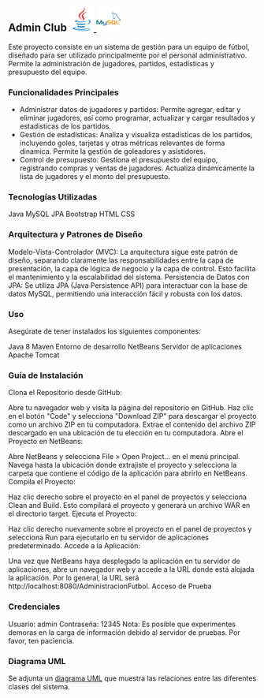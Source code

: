 

## Admin Club <a href="https://www.java.com" target="_blank" rel="noreferrer"> <img src="https://raw.githubusercontent.com/devicons/devicon/master/icons/java/java-original.svg" alt="java" width="50" height="50"/> </a> <a href="https://www.mysql.com/" target="_blank" rel="noreferrer"> <img src="https://raw.githubusercontent.com/devicons/devicon/master/icons/mysql/mysql-original-wordmark.svg" alt="mysql" width="50" height="50"/> </a> 
Este proyecto consiste en un sistema de gestión para un equipo de fútbol, diseñado para ser utilizado principalmente por el personal administrativo. Permite la administración de jugadores, partidos, estadísticas y presupuesto del equipo.

### Funcionalidades Principales

- Administrar datos de jugadores y partidos: Permite agregar, editar y eliminar jugadores, así como programar, actualizar y cargar resultados y estadisticas de los partidos.
- Gestión de estadísticas: Analiza y visualiza estadísticas de los partidos, incluyendo goles, tarjetas y otras métricas relevantes de forma dinamica. Permite la gestión de goleadores y asistidores.
- Control de presupuesto: Gestiona el presupuesto del equipo, registrando compras y ventas de jugadores. Actualiza dinámicamente la lista de jugadores y el monto del presupuesto.

### Tecnologías Utilizadas
Java
MySQL
JPA
Bootstrap
HTML
CSS

### Arquitectura y Patrones de Diseño
Modelo-Vista-Controlador (MVC): La arquitectura sigue este patrón de diseño, separando claramente las responsabilidades entre la capa de presentación, la capa de lógica de negocio y la capa de control. Esto facilita el mantenimiento y la escalabilidad del sistema.
Persistencia de Datos con JPA: Se utiliza JPA (Java Persistence API) para interactuar con la base de datos MySQL, permitiendo una interacción fácil y robusta con los datos.

### Uso
Asegúrate de tener instalados los siguientes componentes:

Java 8
Maven
Entorno de desarrollo NetBeans
Servidor de aplicaciones Apache Tomcat

### Guía de Instalación
Clona el Repositorio desde GitHub:

Abre tu navegador web y visita la página del repositorio en GitHub.
Haz clic en el botón "Code" y selecciona "Download ZIP" para descargar el proyecto como un archivo ZIP en tu computadora.
Extrae el contenido del archivo ZIP descargado en una ubicación de tu elección en tu computadora.
Abre el Proyecto en NetBeans:

Abre NetBeans y selecciona File > Open Project... en el menú principal.
Navega hasta la ubicación donde extrajiste el proyecto y selecciona la carpeta que contiene el código de la aplicación para abrirlo en NetBeans.
Compila el Proyecto:

Haz clic derecho sobre el proyecto en el panel de proyectos y selecciona Clean and Build. Esto compilará el proyecto y generará un archivo WAR en el directorio target.
Ejecuta el Proyecto:

Haz clic derecho nuevamente sobre el proyecto en el panel de proyectos y selecciona Run para ejecutarlo en tu servidor de aplicaciones predeterminado.
Accede a la Aplicación:

Una vez que NetBeans haya desplegado la aplicación en tu servidor de aplicaciones, abre un navegador web y accede a la URL donde está alojada la aplicación. Por lo general, la URL será http://localhost:8080/AdministracionFutbol.
Acceso de Prueba

### Credenciales

Usuario: admin
Contraseña: 12345
Nota: Es posible que experimentes demoras en la carga de información debido al servidor de pruebas. Por favor, ten paciencia.

### Diagrama UML
<p>Se adjunta un <a href="https://drive.google.com/file/d/1rkSuG_ZtOu3j8wCQxb1wvTukHvQvNbGu/view?usp=drive_link">diagrama UML</a> que muestra las relaciones entre las diferentes clases del sistema.</p>
